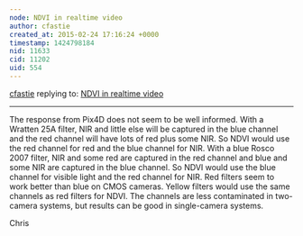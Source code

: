 ```yaml
---
node: NDVI in realtime video
author: cfastie
created_at: 2015-02-24 17:16:24 +0000
timestamp: 1424798184
nid: 11633
cid: 11202
uid: 554
---
```




[cfastie](../profile/cfastie) replying to: [NDVI in realtime video](../notes/Andresc4/02-24-2015/ndvi-in-realtime-video)

----
The response from Pix4D does not seem to be well informed. With a Wratten 25A filter, NIR and little else will be captured in the blue channel and the red channel will have lots of red plus some NIR.  So NDVI would use the red channel for red and the blue channel for NIR. With a blue Rosco 2007 filter, NIR and some red are captured in the red channel and blue and some NIR are captured in the blue channel. So NDVI would use the blue channel for visible light and the red channel for NIR. Red filters  seem to work better than blue on CMOS cameras. Yellow filters would use the same channels as red filters for NDVI. The channels are less contaminated in two-camera systems, but results can be good in single-camera systems.

Chris